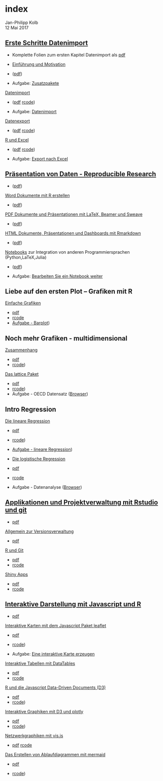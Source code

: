 # index
Jan-Philipp Kolb  
12 Mai 2017  




## [Erste Schritte Datenimport](https://github.com/Japhilko/RInterfaces/blob/master/slides/RInterfaces_all2g_1.md) 

- Komplette Folien zum ersten Kapitel Datenimport als [pdf](https://github.com/Japhilko/RInterfaces/blob/master/slides/RInterfaces_all2g_1.pdf)

- [Einführung und Motivation](https://github.com/Japhilko/RInterfaces/blob/master/slides/Intro.md) 

- ([pdf](https://github.com/Japhilko/RInterfaces/blob/master/slides/Intro.pdf))

- Aufgabe: [Zusatzpakete](tutorial/Aufgabe_Zusatzpakete.md)

[Datenimport](slides/Datenimport.md) 

- ([pdf](slides/Datenimport.pdf)   [rcode](slides/Datenimport.R))

- Aufgabe: [Datenimport](tutorial/Aufgabe_Datenimport.md)

[Datenexport](slides/Datenexport.md) 

- ([pdf](slides/Datenexport.pdf)   [rcode](slides/Datenexport.R)) 

[R und Excel](slides/Rexcel.md) 

- ([pdf](slides/Rexcel.pdf)   [rcode](slides/Rexcel.R))

- Aufgabe: [Export nach Excel](tutorial/Aufgabe_Export2Excel.md)

## [Präsentation von Daten - Reproducible Research](https://github.com/Japhilko/RInterfaces/blob/master/slides/RInterfaces_all2g_2.md) 

- ([pdf](slides/RInterfaces_all2g_2.pdf))

[Word Dokumente mit R erstellen](slides/R2word.md) 

- ([pdf](slides/R2word.pdf))

[PDF Dokumente und Präsentationen mit LaTeX, Beamer und Sweave](slides/R2pdf.md) 

- ([pdf](slides/R2pdf.pdf))

[HTML Dokumente, Präsentationen und Dashboards mit Rmarkdown](slides/Rmarkdown.md) 

- ([pdf](slides/Rmarkdown.pdf))

[Notebooks](slides/Notebooks.md) zur Integration von anderen Programmiersprachen (Python,LaTeX,Julia) 

- ([pdf](slides/Notebooks.pdf))

- Aufgabe: [Bearbeiten Sie ein Notebook weiter](tutorial/Aufgabe_Notebook.md)


## Liebe auf den ersten Plot – Grafiken mit R	

[Einfache Grafiken](https://github.com/Japhilko/IntroR/blob/master/2017/slides/EinfacheGrafiken.md) 

- [pdf](slides/EinfacheGrafiken.pdf)   
- [rcode](rcode/EinfacheGrafiken.R)
- [Aufgabe - Barplot](https://github.com/Japhilko/IntroR/blob/master/2017/tutorial/Aufgabe_Barplot.md))
    


## Noch mehr Grafiken - multidimensional

[Zusammenhang](https://github.com/Japhilko/IntroR/blob/master/2017/slides/Multidimensional.md)

- [pdf](slides/Multidimensional.pdf)   
- [rcode](rcode/Multidimensional.R))

[Das lattice Paket](https://github.com/Japhilko/IntroR/blob/master/2017/slides/LatticePaket.md)   

- [pdf](slides/LatticePaket.pdf)   
- [rcode](rcode/LatticePaket.R))
- Aufgabe - OECD Datensatz ([Browser](https://github.com/Japhilko/IntroR/blob/master/2017/slides/Aufgabe_OECDdata.md))
    


## Intro Regression 

[Die lineare Regression](https://github.com/Japhilko/IntroR/blob/master/2017/slides/LineareRegression.md)   

- [pdf](https://github.com/Japhilko/IntroR/blob/master/2017/slides/LineareRegression.pdf)   
- [rcode](https://github.com/Japhilko/IntroR/blob/master/2017/rcode/LineareRegression.R))

- [Aufgabe - lineare Regression](https://github.com/Japhilko/IntroR/blob/master/2017/tutorial/Aufgabe_LineareRegression.md))

- [Die logistische Regression](https://github.com/Japhilko/IntroR/blob/master/2017/slides/logistischeRegression.md)   

- [pdf](https://github.com/Japhilko/IntroR/blob/master/2017/slides/logistischeRegression.pdf)   
- [rcode](https://github.com/Japhilko/IntroR/blob/master/2017/rcode/logistischeRegression.R)

- Aufgabe - Datenanalyse ([Browser](https://github.com/Japhilko/IntroR/blob/master/2017/tutorial/Aufgabe_Datenanalyse.md))



## [Applikationen und Projektverwaltung mit Rstudio und git](https://github.com/Japhilko/RInterfaces/blob/master/slides/RInterfaces_all2g_5.md) 

- [pdf](slides/RInterfaces_all2g_5.pdf)

[Allgemein zur Versionsverwaltung](slides/Versionsverwaltung.md) 

- [pdf](slides/Versionsverwaltung.pdf)


[R und Git](slides/Rgit.md) 

- [pdf](slides/Rgit.pdf)  
- [rcode](rcode/Rgit.R)

[Shiny Apps](slides/shiny.md) 

- [pdf](slides/shiny.pdf)   
- [rcode](rcode/shiny.R)


## [Interaktive Darstellung mit Javascript und R](https://github.com/Japhilko/RInterfaces/blob/master/slides/RInterfaces_all2g_3.md) 

- [pdf](slides/RInterfaces_all2g_3.pdf)

[Interaktive Karten mit dem Javascript Paket leaflet](https://github.com/Japhilko/RInterfaces/blob/master/slides/leaflet.md) 

- [pdf](slides/leaflet.pdf)   
- [rcode](rcode/leaflet.R))

- Aufgabe: [Eine interaktive Karte erzeugen](tutorial/Aufgabe_leaflet.md)

[Interaktive Tabellen mit DataTables](https://github.com/Japhilko/RInterfaces/blob/master/slides/DataTables.md) 

- [pdf](slides/DataTables.pdf)   
- [rcode](rcode/DataTables.R)

[R und die Javascript Data-Driven Documents (D3)](https://github.com/Japhilko/RInterfaces/blob/master/slides/D3.md) 

- [pdf](slides/D3.pdf)   
- [rcode](rcode/D3.R))

[Interaktive Graphiken mit D3 und plotly](https://github.com/Japhilko/RInterfaces/blob/master/slides/plotly.md) 

- [pdf](slides/plotly.pdf)   
- [rcode](rcode/plotly.R))

[Netzwerkgraphiken mit vis.js](https://github.com/Japhilko/RInterfaces/blob/master/slides/visNetwork.md) 

- [pdf](slides/visNetwork.pdf)   [rcode](rcode/visNetwork.R)


[Das Erstellen von Ablaufdiagrammen mit mermaid](https://github.com/Japhilko/RInterfaces/blob/master/slides/mermaid.md)

- [pdf](slides/mermaid.pdf)   

- [rcode](rcode/mermaid.R))



